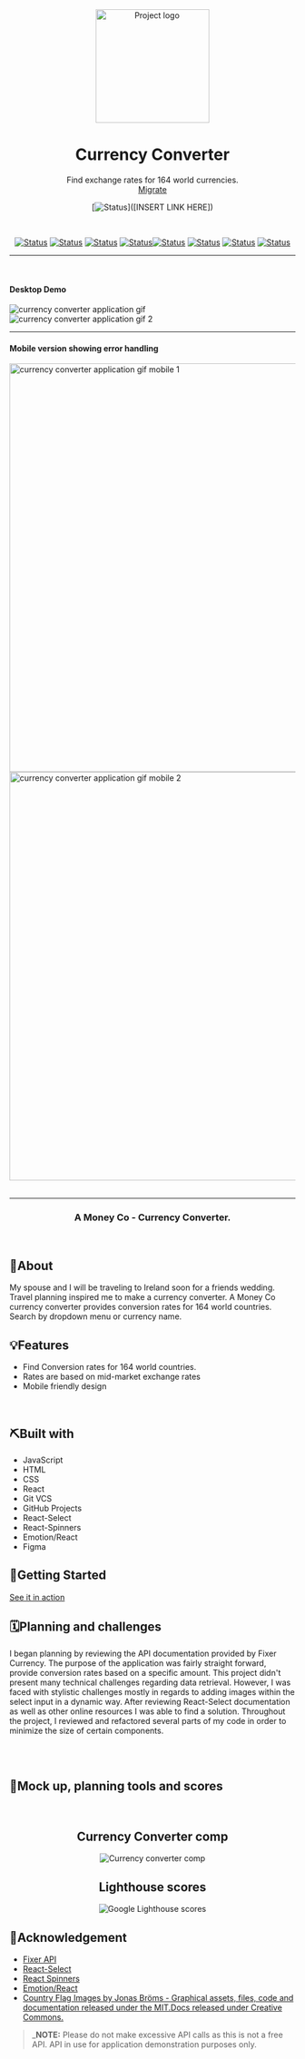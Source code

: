 <div align="center">
  <!-- Add your project logo if you have any -->
  <img width=200px height=200px src="src/assets/images/a-money-co-logo.svg" alt="Project logo">
</div> 
  <h1 align="center">Currency Converter</h1>
  <p align="center">
    <!-- Add your tagline or very short intro of your project -->
    Find exchange rates for 164 world currencies.
  <br />
  <a href="[INSERT LINK HERE]">Migrate</a> 
  </p>

<div align="center">

[![Status](https://img.shields.io/badge/Currency%20Converter-Live-blueviolet)]([INSERT LINK HERE])

</div>

<br/>

<div align="center">

[![Status](https://img.shields.io/badge/JavaScript%20-grey?style=flat-square&logo=javascript)]() [![Status](https://img.shields.io/badge/HTML%20-grey?style=flat-square&logo=html5)]() [![Status](https://img.shields.io/badge/CSS%20-grey?style=flat-square&logo=css3&logoColor=1572B6)]() [![Status](https://img.shields.io/badge/React%20-grey?style=flat-square&logo=react)](https://reactjs.org/)[![Status](https://img.shields.io/badge/Figma%20-grey?style=flat-square&logo=figma)](https://www.figma.com/) [![Status](https://img.shields.io/badge/Emotion%20-grey?style=flat-square)](https://emotion.sh/docs/introduction) [![Status](https://img.shields.io/badge/React%20Select-grey?style=flat-square)](https://react-select.com/home) [![Status](https://img.shields.io/badge/React%20Spinners-grey?style=flat-square)](https://www.npmjs.com/package/react-spinners)

</div>

<hr />
<br />

<div>

<!-- Add your project demo gif here -->
  <h4>Desktop Demo</h4>
  <img src="./cc-desktop.gif" alt="currency converter application gif"/>
  <br/>
  
  <img src="./cc-dt-select.gif" alt="currency converter application gif 2"/>
  <br/>
  <hr />
  <h4>Mobile version showing error handling</h4>
  <img src="./cc-mobile-errors.gif" alt="currency converter application gif mobile 1" height="720"/>
  <img src="./cc-mobile-errors2.gif" alt="currency converter application gif mobile 2" height="720"/>
</div>

<!-- You may write notes in your readme this way if you want to, it looks good and also different from other text -->
<br/>

<hr />

<h3 align="center">A Money Co - Currency Converter. </h3>
<br/>

## 🧐About

My spouse and I will be traveling to Ireland soon for a friends wedding. Travel planning inspired me to make a currency converter. A Money Co currency converter provides conversion rates for 164 world countries. Search by dropdown menu or currency name.
<br/>

## 💡Features

- Find Conversion rates for 164 world countries.
- Rates are based on mid-market exchange rates
- Mobile friendly design

<br/>

## ⛏️Built with

- JavaScript
- HTML
- CSS
- React
- Git VCS
- GitHub Projects
- React-Select
- React-Spinners
- Emotion/React
- Figma

## 🏁Getting Started

<a href="[INSERT LINK HERE]">See it in action</a>
<br/>

## 🗓Planning and challenges

I began planning by reviewing the API documentation provided by Fixer Currency. The purpose of the application was fairly straight forward, provide conversion rates based on a specific amount. This project didn't present many technical challenges regarding data retrieval. However, I was faced with stylistic challenges mostly in regards to adding images within the select input in a dynamic way. After reviewing React-Select documentation as well as other online resources I was able to find a solution. Throughout the project, I reviewed and refactored several parts of my code in order to minimize the size of certain components.

<br/>

<br />

## 🔧Mock up, planning tools and scores

<br/>

<div align="center">
  <h2>Currency Converter comp</h2>
  <img src="./cc.mock.png" alt="Currency converter comp">
  <h2>Lighthouse scores</h2>
  <img src="./cc-lighthouse.png" alt="Google Lighthouse scores">
</div>

## 🎉Acknowledgement

- [Fixer API](https://rapidapi.com/fixer/api/fixer-currency/)
- [React-Select](https://react-select.com/home)
- [React Spinners](https://www.npmjs.com/package/react-spinners)
- [Emotion/React](https://emotion.sh/docs/@emotion/react)
- [Country Flag Images by Jonas Bröms - Graphical assets, files, code and documentation released under the MIT.Docs released under Creative Commons.](https://www.figma.com/@jonasbroms)

> \_**NOTE:** Please do not make excessive API calls as this is not a free API. API in use for application demonstration purposes only.
